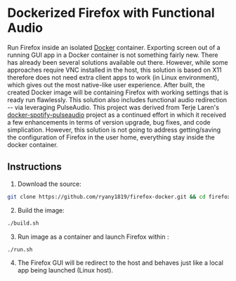 # Dockerized Firefox with Functional Audio

Run Firefox inside an isolated [Docker](http://www.docker.io) container. Exporting screen out of a running GUI app in a Docker container is not something fairly new. There has already been several solutions available out there. However, while some approaches require VNC installed in the host, this solution is based on X11 therefore does not need extra client apps to work (in Linux environment), which gives out the most native-like user experience. After built, the created Docker image will be containing Firefox with working settings that is ready run flawlessly. This solution also includes functional audio redirection -- via leveraging PulseAudio. This project was derived from Terje Laren's [docker-spotify-pulseaudio](https://github.com/terlar/docker-spotify-pulseaudio) project as a continued effort in which it received a few enhancements in terms of version upgrade, bug fixes, and code simplication. However, this solution is not going to address getting/saving the configuration of Firefox in the user home, everything stay inside the docker container.


## Instructions

1. Download the source:
  ```sh
git clone https://github.com/ryany1819/firefox-docker.git && cd firefox-docker
  ```

2. Build the image:

  ```sh
  ./build.sh
  ```

3. Run image as a container and launch Firefox within :

  ```sh
  ./run.sh
  ```

4. The Firefox GUI will be redirect to the host and behaves just like a local app being launched (Linux host).

